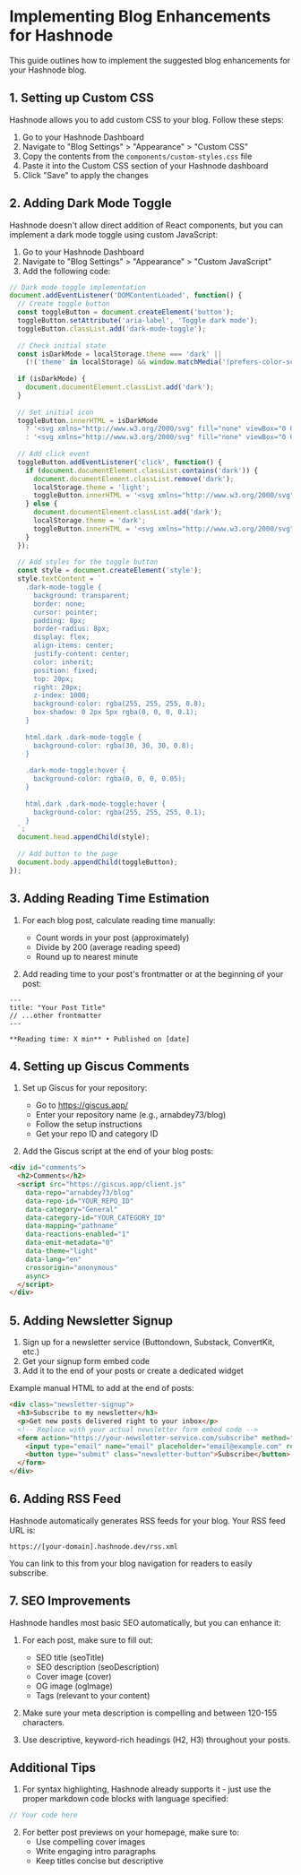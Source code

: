 # Implementing Blog Enhancements for Hashnode

This guide outlines how to implement the suggested blog enhancements for your Hashnode blog.

## 1. Setting up Custom CSS

Hashnode allows you to add custom CSS to your blog. Follow these steps:

1. Go to your Hashnode Dashboard
2. Navigate to "Blog Settings" > "Appearance" > "Custom CSS"
3. Copy the contents from the `components/custom-styles.css` file
4. Paste it into the Custom CSS section of your Hashnode dashboard
5. Click "Save" to apply the changes

## 2. Adding Dark Mode Toggle

Hashnode doesn't allow direct addition of React components, but you can implement a dark mode toggle using custom JavaScript:

1. Go to your Hashnode Dashboard
2. Navigate to "Blog Settings" > "Appearance" > "Custom JavaScript"
3. Add the following code:

```javascript
// Dark mode toggle implementation
document.addEventListener('DOMContentLoaded', function() {
  // Create toggle button
  const toggleButton = document.createElement('button');
  toggleButton.setAttribute('aria-label', 'Toggle dark mode');
  toggleButton.classList.add('dark-mode-toggle');
  
  // Check initial state
  const isDarkMode = localStorage.theme === 'dark' || 
    (!('theme' in localStorage) && window.matchMedia('(prefers-color-scheme: dark)').matches);
  
  if (isDarkMode) {
    document.documentElement.classList.add('dark');
  }
  
  // Set initial icon
  toggleButton.innerHTML = isDarkMode 
    ? '<svg xmlns="http://www.w3.org/2000/svg" fill="none" viewBox="0 0 24 24" stroke-width="1.5" stroke="currentColor" width="20" height="20"><path stroke-linecap="round" stroke-linejoin="round" d="M12 3v2.25m6.364.386l-1.591 1.591M21 12h-2.25m-.386 6.364l-1.591-1.591M12 18.75V21m-4.773-4.227l-1.591 1.591M5.25 12H3m4.227-4.773L5.636 5.636M15.75 12a3.75 3.75 0 11-7.5 0 3.75 3.75 0 017.5 0z" /></svg>' 
    : '<svg xmlns="http://www.w3.org/2000/svg" fill="none" viewBox="0 0 24 24" stroke-width="1.5" stroke="currentColor" width="20" height="20"><path stroke-linecap="round" stroke-linejoin="round" d="M21.752 15.002A9.718 9.718 0 0118 15.75c-5.385 0-9.75-4.365-9.75-9.75 0-1.33.266-2.597.748-3.752A9.753 9.753 0 003 11.25C3 16.635 7.365 21 12.75 21a9.753 9.753 0 009.002-5.998z" /></svg>';
  
  // Add click event
  toggleButton.addEventListener('click', function() {
    if (document.documentElement.classList.contains('dark')) {
      document.documentElement.classList.remove('dark');
      localStorage.theme = 'light';
      toggleButton.innerHTML = '<svg xmlns="http://www.w3.org/2000/svg" fill="none" viewBox="0 0 24 24" stroke-width="1.5" stroke="currentColor" width="20" height="20"><path stroke-linecap="round" stroke-linejoin="round" d="M21.752 15.002A9.718 9.718 0 0118 15.75c-5.385 0-9.75-4.365-9.75-9.75 0-1.33.266-2.597.748-3.752A9.753 9.753 0 003 11.25C3 16.635 7.365 21 12.75 21a9.753 9.753 0 009.002-5.998z" /></svg>';
    } else {
      document.documentElement.classList.add('dark');
      localStorage.theme = 'dark';
      toggleButton.innerHTML = '<svg xmlns="http://www.w3.org/2000/svg" fill="none" viewBox="0 0 24 24" stroke-width="1.5" stroke="currentColor" width="20" height="20"><path stroke-linecap="round" stroke-linejoin="round" d="M12 3v2.25m6.364.386l-1.591 1.591M21 12h-2.25m-.386 6.364l-1.591-1.591M12 18.75V21m-4.773-4.227l-1.591 1.591M5.25 12H3m4.227-4.773L5.636 5.636M15.75 12a3.75 3.75 0 11-7.5 0 3.75 3.75 0 017.5 0z" /></svg>';
    }
  });
  
  // Add styles for the toggle button
  const style = document.createElement('style');
  style.textContent = `
    .dark-mode-toggle {
      background: transparent;
      border: none;
      cursor: pointer;
      padding: 8px;
      border-radius: 8px;
      display: flex;
      align-items: center;
      justify-content: center;
      color: inherit;
      position: fixed;
      top: 20px;
      right: 20px;
      z-index: 1000;
      background-color: rgba(255, 255, 255, 0.8);
      box-shadow: 0 2px 5px rgba(0, 0, 0, 0.1);
    }
    
    html.dark .dark-mode-toggle {
      background-color: rgba(30, 30, 30, 0.8);
    }
    
    .dark-mode-toggle:hover {
      background-color: rgba(0, 0, 0, 0.05);
    }
    
    html.dark .dark-mode-toggle:hover {
      background-color: rgba(255, 255, 255, 0.1);
    }
  `;
  document.head.appendChild(style);
  
  // Add button to the page
  document.body.appendChild(toggleButton);
});
```

## 3. Adding Reading Time Estimation

1. For each blog post, calculate reading time manually:
   - Count words in your post (approximately)
   - Divide by 200 (average reading speed)
   - Round up to nearest minute

2. Add reading time to your post's frontmatter or at the beginning of your post:
```
---
title: "Your Post Title"
// ...other frontmatter
---

**Reading time: X min** • Published on [date]
```

## 4. Setting up Giscus Comments

1. Set up Giscus for your repository:
   - Go to https://giscus.app/
   - Enter your repository name (e.g., arnabdey73/blog)
   - Follow the setup instructions
   - Get your repo ID and category ID

2. Add the Giscus script at the end of your blog posts:
```html
<div id="comments">
  <h2>Comments</h2>
  <script src="https://giscus.app/client.js"
    data-repo="arnabdey73/blog"
    data-repo-id="YOUR_REPO_ID"
    data-category="General"
    data-category-id="YOUR_CATEGORY_ID"
    data-mapping="pathname"
    data-reactions-enabled="1"
    data-emit-metadata="0"
    data-theme="light"
    data-lang="en"
    crossorigin="anonymous"
    async>
  </script>
</div>
```

## 5. Adding Newsletter Signup

1. Sign up for a newsletter service (Buttondown, Substack, ConvertKit, etc.)
2. Get your signup form embed code
3. Add it to the end of your posts or create a dedicated widget

Example manual HTML to add at the end of posts:
```html
<div class="newsletter-signup">
  <h3>Subscribe to my newsletter</h3>
  <p>Get new posts delivered right to your inbox</p>
  <!-- Replace with your actual newsletter form embed code -->
  <form action="https://your-newsletter-service.com/subscribe" method="post">
    <input type="email" name="email" placeholder="email@example.com" required class="newsletter-input">
    <button type="submit" class="newsletter-button">Subscribe</button>
  </form>
</div>
```

## 6. Adding RSS Feed

Hashnode automatically generates RSS feeds for your blog. Your RSS feed URL is:
```
https://[your-domain].hashnode.dev/rss.xml
```

You can link to this from your blog navigation for readers to easily subscribe.

## 7. SEO Improvements

Hashnode handles most basic SEO automatically, but you can enhance it:

1. For each post, make sure to fill out:
   - SEO title (seoTitle)
   - SEO description (seoDescription)
   - Cover image (cover)
   - OG image (ogImage)
   - Tags (relevant to your content)

2. Make sure your meta description is compelling and between 120-155 characters.

3. Use descriptive, keyword-rich headings (H2, H3) throughout your posts.

## Additional Tips

1. For syntax highlighting, Hashnode already supports it - just use the proper markdown code blocks with language specified:

```javascript
// Your code here
```

2. For better post previews on your homepage, make sure to:
   - Use compelling cover images
   - Write engaging intro paragraphs
   - Keep titles concise but descriptive
